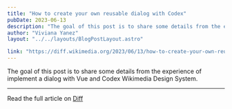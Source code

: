 ```yaml
---
title: "How to create your own reusable dialog with Codex"
pubDate: 2023-06-13
description: "The goal of this post is to share some details from the experience of implement a dialog with Vue and Codex Wikimedia Design System."
author: "Viviana Yanez"
layout: "../../layouts/BlogPostLayout.astro"

link: "https://diff.wikimedia.org/2023/06/13/how-to-create-your-own-reusable-dialog-with-codex/"
---
```


The goal of this post is to share some details from the experience of implement a dialog with Vue and Codex Wikimedia Design System.

---

Read the full article on [Diff](https://diff.wikimedia.org/2023/06/13/how-to-create-your-own-reusable-dialog-with-codex/)

